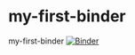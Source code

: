 # my-first-binder
my-first-binder
[![Binder](https://mybinder.org/badge_logo.svg)](https://mybinder.org/v2/gh/https%3A%2F%2Fmybinder.org%2Fv2%2Fgh%2Fleovlt%2Fmy-first-binder%2FHEAD/HEAD)
